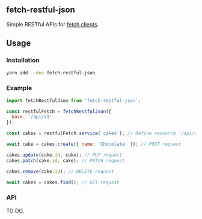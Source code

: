 ## fetch-restful-json

Simple RESTful APIs for [fetch clients](https://github.com/github/fetch).

## Usage

### Installation

```bash
yarn add --dev fetch-restful-json
```

### Example

```js
import fetchRestfulJson from 'fetch-restful-json';

const restfulFetch = fetchRestfulJson({
  base: '/api/v1'
});

const cakes = restfulFetch.service('cakes'); // Define resource '/api/v1/cakes'

await cake = cakes.create({ name: 'Chocolate' }); // POST request

cakes.update(cake.id, cake); // PUT request
cakes.patch(cake.id, cake); // PATCH request

cakes.remove(cake.id); // DELETE request

await cakes = cakes.find(); // GET request
```

### API

TO DO.
